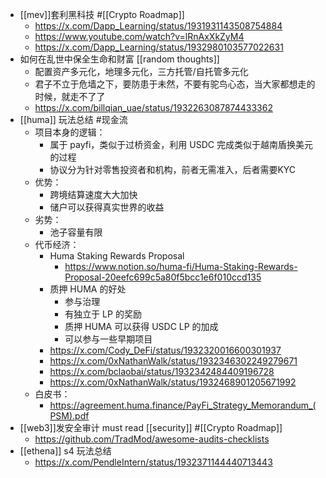 - [[mev]]套利黑科技 #[[Crypto Roadmap]]
	- https://x.com/Dapp_Learning/status/1931931143508754884
	- https://www.youtube.com/watch?v=lRnAxXkZyM4
	- https://x.com/Dapp_Learning/status/1932980103577022631
- 如何在乱世中保全生命和财富 [[random thoughts]]
	- 配置资产多元化，地理多元化，三方托管/自托管多元化
	- 君子不立于危墙之下，要防患于未然，不要有驼鸟心态，当大家都想走的时候，就走不了了
	- https://x.com/billqian_uae/status/1932263087874433362
- [[huma]] 玩法总结 #现金流
	- 项目本身的逻辑：
		- 属于 payfi，类似于过桥资金，利用 USDC 完成类似于越南盾换美元的过程
		- 协议分为针对零售投资者和机构，前者无需准入，后者需要KYC
	- 优势：
		- 跨境结算速度大大加快
		- 储户可以获得真实世界的收益
	- 劣势：
		- 池子容量有限
	- 代币经济：
		- Huma Staking Rewards Proposal
			- https://www.notion.so/huma-fi/Huma-Staking-Rewards-Proposal-20eefc699c5a80f5bcc1e6f010ccd135
		- 质押 HUMA 的好处
			- 参与治理
			- 有独立于 LP 的奖励
			- 质押 HUMA 可以获得 USDC LP 的加成
			- 可以参与一些早期项目
		- https://x.com/Cody_DeFi/status/1932320016600301937
		- https://x.com/0xNathanWalk/status/1932346302249279671
		- https://x.com/bclaobai/status/1932342484409196728
		- https://x.com/0xNathanWalk/status/1932468901205671992
	- 白皮书：
		- https://agreement.huma.finance/PayFi_Strategy_Memorandum_(PSM).pdf
- [[web3]]发安全审计 must read [[security]] #[[Crypto Roadmap]]
	- https://github.com/TradMod/awesome-audits-checklists
- [[ethena]] s4 玩法总结
	- https://x.com/PendleIntern/status/1932371144440713443